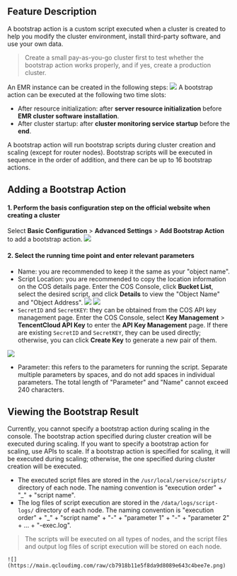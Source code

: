 ## Feature Description

A bootstrap action is a custom script executed when a cluster is created to help you modify the cluster environment, install third-party software, and use your own data.
>Create a small pay-as-you-go cluster first to test whether the bootstrap action works properly, and if yes, create a production cluster.

An EMR instance can be created in the following steps:
![](https://main.qcloudimg.com/raw/088a5a0b08633a0baec06710df440f30.png)
A bootstrap action can be executed at the following two time slots:
- After resource initialization: after **server resource initialization** before **EMR cluster software installation**.
- After cluster startup: after **cluster monitoring service startup** before the **end**.

A bootstrap action will run bootstrap scripts during cluster creation and scaling (except for router nodes). Bootstrap scripts will be executed in sequence in the order of addition, and there can be up to 16 bootstrap actions.

## Adding a Bootstrap Action

#### 1. Perform the **basis configuration** step on the official website when creating a cluster
Select **Basic Configuration** > **Advanced Settings** > **Add Bootstrap Action** to add a bootstrap action.
![](https://main.qcloudimg.com/raw/7d9c30bb439a8897a1b267eb1b333912.png)   

#### 2. Select the running time point and enter relevant parameters
- Name: you are recommended to keep it the same as your "object name".
- Script Location: you are recommended to copy the location information on the COS details page. Enter the COS Console, click **Bucket List**, select the desired script, and click **Details** to view the "Object Name" and "Object Address".
![](https://main.qcloudimg.com/raw/23f600cc7f7a431a7fd370ec2c1cb5ae.png)
![](https://main.qcloudimg.com/raw/b7418baf9e746f8b96f4beefb7b1489a.png)
- `SecretID` and `SecretKEY`: they can be obtained from the COS API key management page. Enter the COS Console, select **Key Management** > **TencentCloud API Key** to enter the **API Key Management** page. If there are existing `SecretID` and `SecretKEY`, they can be used directly; otherwise, you can click **Create Key** to generate a new pair of them.

![](https://main.qcloudimg.com/raw/a938376b3ab7ed55e579db72af31e70c.png)
- Parameter: this refers to the parameters for running the script. Separate multiple parameters by spaces, and do not add spaces in individual parameters. The total length of "Parameter" and "Name" cannot exceed 240 characters.

## Viewing the Bootstrap Result
Currently, you cannot specify a bootstrap action during scaling in the console. The bootstrap action specified during cluster creation will be executed during scaling.
If you want to specify a bootstrap action for scaling, use APIs to scale. If a bootstrap action is specified for scaling, it will be executed during scaling; otherwise, the one specified during cluster creation will be executed.

- The executed script files are stored in the `/usr/local/service/scripts/` directory of each node. The naming convention is "execution order" + "_" + "script name".
- The log files of script execution are stored in the `/data/logs/script-logs/` directory of each node. The naming convention is "execution order" + "_" + "script name" + "-" + "parameter 1" + "-" + "parameter 2" + ... + "-exec.log".
> The scripts will be executed on all types of nodes, and the script files and output log files of script execution will be stored on each node.
>
	![](https://main.qcloudimg.com/raw/cb7918b11e5f8da9d8089e643c4bee7e.png)

